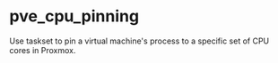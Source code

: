 # pve_cpu_pinning
Use taskset to pin a virtual machine's process to a specific set of CPU cores in Proxmox.

